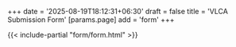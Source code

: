 +++
date = '2025-08-19T18:12:31+06:30'
draft = false
title = 'VLCA Submission Form'
[params.page]
    add = 'form'
+++

{{< include-partial "form/form.html" >}}
